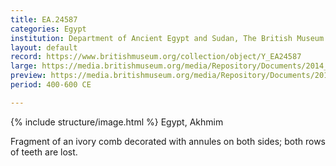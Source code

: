 ```yaml
---
title: EA.24587
categories: Egypt
institution: Department of Ancient Egypt and Sudan, The British Museum
layout: default
record: https://www.britishmuseum.org/collection/object/Y_EA24587
large: https://media.britishmuseum.org/media/Repository/Documents/2014_11/4_19/2a988891_ef99_4344_98d5_a3d9013c4b33/mid_01188509_001.jpg
preview: https://media.britishmuseum.org/media/Repository/Documents/2014_11/4_19/2a988891_ef99_4344_98d5_a3d9013c4b33/small_01188509_001.jpg
period: 400-600 CE

---
```

{% include structure/image.html %}
Egypt, Akhmim

Fragment of an ivory comb decorated with annules on both sides; both rows of teeth are lost.
